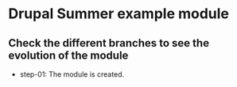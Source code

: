 # Drupal Summer example module

## Check the different branches to see the evolution of the module

- step-01: The module is created.